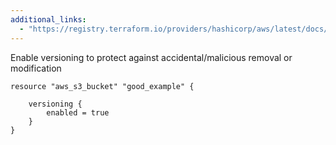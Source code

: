 ```yaml
---
additional_links: 
  - "https://registry.terraform.io/providers/hashicorp/aws/latest/docs/resources/s3_bucket#versioning"
---
```


Enable versioning to protect against accidental/malicious removal or modification

```hcl
resource "aws_s3_bucket" "good_example" {

	versioning {
		enabled = true
	}
}
```
